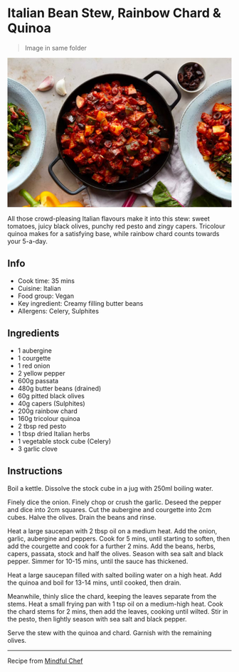 # Italian Bean Stew, Rainbow Chard & Quinoa

> Image in same folder

![Italian Bean Stew](italian-bean-stew.jpg)

All those crowd-pleasing Italian flavours make it into this stew: sweet tomatoes, juicy black olives, punchy red pesto and zingy capers. Tricolour quinoa makes for a satisfying base, while rainbow chard counts towards your 5-a-day.

## Info

- Cook time: 35 mins
- Cuisine: Italian
- Food group: Vegan
- Key ingredient: Creamy filling butter beans
- Allergens: Celery, Sulphites

## Ingredients

- 1 aubergine
- 1 courgette
- 1 red onion
- 2 yellow pepper
- 600g passata
- 480g butter beans (drained)
- 60g pitted black olives
- 40g capers (Sulphites)
- 200g rainbow chard
- 160g tricolour quinoa
- 2 tbsp red pesto
- 1 tbsp dried Italian herbs
- 1 vegetable stock cube (Celery)
- 3 garlic clove

## Instructions

Boil a kettle. Dissolve the stock cube in a jug with 250ml boiling water.

Finely dice the onion. Finely chop or crush the garlic. Deseed the pepper and dice into 2cm squares. Cut the aubergine and courgette into 2cm cubes. Halve the olives. Drain the beans and rinse.

Heat a large saucepan with 2 tbsp oil on a medium heat. Add the onion, garlic, aubergine and peppers. Cook for 5 mins, until starting to soften, then add the courgette and cook for a further 2 mins. Add the beans, herbs, capers, passata, stock and half the olives. Season with sea salt and black pepper. Simmer for 10-15 mins, until the sauce has thickened.

Heat a large saucepan filled with salted boiling water on a high heat. Add the quinoa and boil for 13-14 mins, until cooked, then drain.

Meanwhile, thinly slice the chard, keeping the leaves separate from the stems. Heat a small frying pan with 1 tsp oil on a medium-high heat. Cook the chard stems for 2 mins, then add the leaves, cooking until wilted. Stir in the pesto, then lightly season with sea salt and black pepper.

Serve the stew with the quinoa and chard. Garnish with the remaining olives.

---

Recipe from [Mindful Chef](https://www.mindfulchef.com/healthy-recipes/italian-bean-stew-rainbow-chard-and-quinoa)
